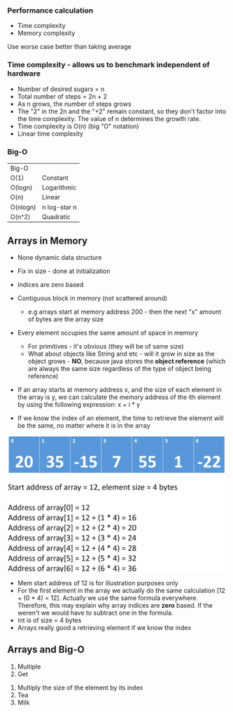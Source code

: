 ### Performance calculation
* Time complexity
* Memory complexity

Use worse case better than taking average

### Time complexity - allows us to benchmark independent of hardware
* Number of desired sugars = n
* Total number of steps = 2n + 2
* As n grows, the number of steps grows
* The "2" in the 2n and the "+2" remain constant, so they don't factor into the time complexity. The value of n determines the growth rate.
* Time complexity is O(n) (big "O" notation)
* Linear time complexity 


### Big-O
<table>
    <tr>
        <td colspan="2">Big-O</td>
    </tr>
    <tr>
        <td>O(1)</td>
        <td>Constant</td>
    </tr>
    <tr>
        <td>O(logn)</td>
        <td>Logarithmic</td>
    </tr>
    <tr>
        <td>O(n)</td>
        <td>Linear</td>
    </tr>
    <tr>
        <td>O(nlogn)</td>
        <td>n log-star n</td>
    </tr>
    <tr>
        <td>O(n^2)</td>
        <td>Quadratic</td>
    </tr>
</table>


## Arrays in Memory
* None dynamic data structure 
* Fix in size - done at initialization
* Indices are zero based

* Contiguous block in memory (not scattered around)
  * e.g arrays start at memory address 200 - then the next "x" amount of bytes are the array size
* Every element occupies the same amount of space in memory
  * For primitives - it's obvious (they will be of same size)
  * What about objects like String and etc - will it grow in size as the object grows - **NO**, because java stores the **object reference** (which are always the same size regardless of the type of object being reference)
* If an array starts at memory address x, and the size of each element in the array is y, we can calculate the memory address of the ith element by using the following expression: x + i * y
* If we know the index of an element, the time to retrieve the element will be the same, no matter where it is in the array

<img width="500" alt="arrays" src="https://github.com/allenlcp/Udemy_Java_DataStruc_Algo/blob/master/resources/images/img_001.png">

* Mem start address of 12 is for illustration purposes only
* For the first element in the array we actually do the same calculation [12 + (0 * 4) = 12].  Actually we use the same formula everywhere.  Therefore, this may explain why array indices are **zero** based.  If the weren't we would have to subtract one in the formula.
* int is of size = 4 bytes
* Arrays really good a retrieving element if we know the index





## Arrays and Big-O
1. Multiple 
2. Get

<ol type="1">
  <li>Multiply the size of the element by its index</li>
  <li>Tea</li>
  <li>Milk</li>
</ol>